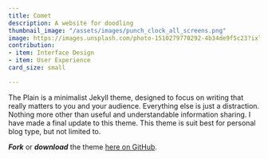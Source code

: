 ```yaml
---
title: Comet
description: A website for doodling
thumbnail_image: "/assets/images/punch_clock_all_screens.png"
image: https://images.unsplash.com/photo-1510279770292-4b34de9f5c23?ixlib=rb-1.2.1&ixid=MXwxMjA3fDB8MHxwaG90by1wYWdlfHx8fGVufDB8fHw%3D&auto=format&fit=crop&w=2250&q=80
contribution:
- item: Interface Design
- item: User Experience
card_size: small

---
```

The Plain is a minimalist Jekyll theme, designed to focus on writing that really matters to you and your audience. Everything else is just a distraction. Nothing more other than useful and understandable information sharing. I have made a final update to this theme. This theme is suit best for personal blog type, but not limited to.

**_Fork_** or **_download_** the theme [here on GitHub](https://github.com/heiswayi/the-plain).